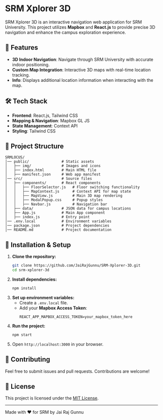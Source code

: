# SRM Xplorer 3D

SRM Xplorer 3D is an interactive navigation web application for SRM University. This project utilizes **Mapbox** and **React.js** to provide precise 3D navigation and enhance the campus exploration experience.

## 🚀 Features
- **3D Indoor Navigation**: Navigate through SRM University with accurate indoor positioning.
- **Custom Map Integration**: Interactive 3D maps with real-time location tracking.
- **Info**: Displays additional location information when interacting with the map.

## 🛠️ Tech Stack
- **Frontend**: React.js, Tailwind CSS
- **Mapping & Navigation**: Mapbox GL JS
- **State Management**: Context API
- **Styling**: Tailwind CSS

## 📂 Project Structure
```
SRMLOCUS/
│── public/               # Static assets
│   ├── img/              # Images and icons
│   ├── index.html        # Main HTML file
│   ├── manifest.json     # Web app manifest
│── src/                  # Source files
│   ├── components/       # React components
│   │   ├── FloorSelector.js   # Floor switching functionality
│   │   ├── MapContext.js      # Context API for map state
│   │   ├── MapView.js         # Main 3D map rendering
│   │   ├── ModalPopup.css     # Popup styles
│   │   ├── Navbar.js          # Navigation bar
│   ├── data/             # JSON data for campus locations
│   ├── App.js            # Main App component
│   ├── index.js          # Entry point
│── .env.local            # Environment variables
│── package.json          # Project dependencies
│── README.md             # Project documentation
```

## 🚀 Installation & Setup
1. **Clone the repository:**
   ```sh
   git clone https://github.com/JaiRajGunnu/SRM-Xplorer-3D.git
   cd srm-xplorer-3d
   ```
2. **Install dependencies:**
   ```sh
   npm install
   ```
3. **Set up environment variables:**
   - Create a `.env.local` file.
   - Add your **Mapbox Access Token**:
     ```env
     REACT_APP_MAPBOX_ACCESS_TOKEN=your_mapbox_token_here
     ```
4. **Run the project:**
   ```sh
   npm start
   ```
5. Open `http://localhost:3000` in your browser.

## 🤝 Contributing
Feel free to submit issues and pull requests. Contributions are welcome!

## 📜 License
This project is licensed under the [MIT License](LICENSE).

---

Made with ❤️ for SRM by Jai Raj Gunnu

